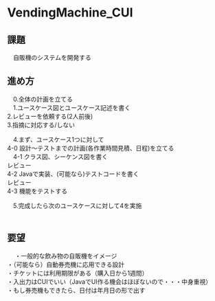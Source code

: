 # VendingMachine_CUI

## 課題
　自販機のシステムを開発する

## 進め方
　0.全体の計画を立てる  
　1.ユースケース図とユースケース記述を書く  
  2.レビューを依頼する(2人前後)  
  3.指摘に対応する/しない  
  
　4.まず、ユースケース1つに対して  
  4-0 設計～テストまでの計画(各作業時間見積、日程)を立てる  
　4-1 クラス図、シーケンス図を書く  
  レビュー  
  4-2 Javaで実装、(可能なら)テストコードを書く  
  レビュー  
  4-3 機能をテストする  
  
　5.完成したら次のユースケースに対して4を実施  
　
 ## 要望
　
  ・一般的な飲み物の自販機をイメージ  
  ・（可能なら）自動券売機に応用できる設計  
  ・チケットには利用期限がある（購入日から1週間）  
  ・入出力はCUIでいい（JavaでUI作る機会はほぼないので・・・中身重視）  
  ・もし券売機もできたら、日付は年月日の形で出す  

